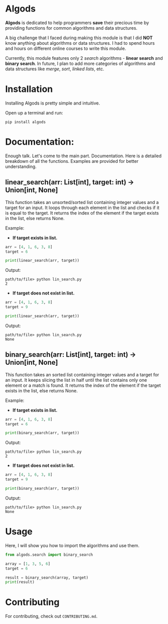 # Algods
**Algods** is dedicated to help programmers **save** their precious time by providing functions for common algorithms and data structures.

A big challenge that I faced during making this module is that I did **NOT** know anything about algorithms or data structures. I had to spend hours and hours on different online courses to write this module. 

Currently, this module features only 2 *search* algorithms - **linear search** and **binary search**. In future, I plan to add more categories of algorithms and data structures like *merge*, *sort*, *linked lists*, etc. 

# Installation
Installing Algods is pretty simple and intuitive.

Open up a terminal and run:
```terminal
pip install algods
```

# Documentation:
Enough talk. Let's come to the main part. Documentation. Here is a detailed breakdown of all the functions. Examples are provided for better understanding.

## linear_search(arr: List[int], target: int) -> Union[int, None]
This function takes an unsorted/sorted list containing integer values and a target for an input. It loops through each element in the list and checks if it is equal to the target. It returns the index of the element if the target exists in the list, else returns None. 

Example:
* **If target exists in list.**
```python
arr = [4, 1, 6, 3, 8]
target = 6

print(linear_search(arr, target))
```
Output:
```terminal
path/to/file> python lin_search.py
2
```

* **If target does not exist in list.**
```python
arr = [4, 1, 6, 3, 8]
target = 9

print(linear_search(arr, target))
```
Output:
```terminal
path/to/file> python lin_search.py
None
```

## binary_search(arr: List[int], target: int) -> Union[int, None]
This function takes an sorted list containing integer values and a target for an input. It keeps slicing the list in half until the list contains only one element or a match is found. It returns the index of the element if the target exists in the list, else returns None. 

Example:
* **If target exists in list.**
```python
arr = [4, 1, 6, 3, 8]
target = 6

print(binary_search(arr, target))
```
Output:
```terminal
path/to/file> python lin_search.py
2
```

* **If target does not exist in list.**
```python
arr = [4, 1, 6, 3, 8]
target = 9

print(binary_search(arr, target))
```
Output:
```terminal
path/to/file> python lin_search.py
None
```

# Usage
Here, I will show you how to import the algorithms and use them.

```python
from algods.search import binary_search

array = [1, 3, 5, 6]
target = 6

result = binary_search(array, target)
print(result)
```

# Contributing

For contributing, check out `CONTRIBUTING.md`.